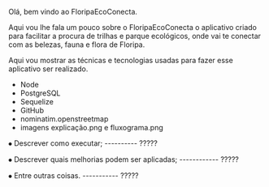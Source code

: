 Olá, bem vindo ao FloripaEcoConecta.

Aqui vou lhe fala um pouco sobre o FloripaEcoConecta o aplicativo criado para facilitar a procura de trilhas e parque ecológicos, onde vai
te conectar com as belezas, fauna e flora de Floripa.

Aqui vou mostrar as técnicas e tecnologias usadas para fazer esse aplicativo ser realizado. 
- Node
- PostgreSQL
- Sequelize
- GitHub
- nominatim.openstreetmap
- imagens explicação.png e fluxograma.png


⦁	Descrever como executar; ---------- ?????

⦁	Descrever quais melhorias podem ser aplicadas; ------------ ?????

⦁	Entre outras coisas. ----------- ?????
